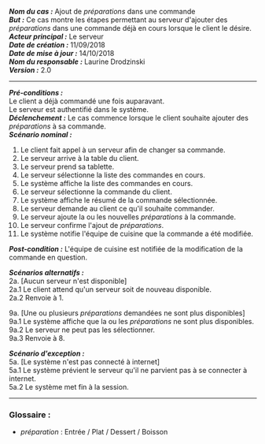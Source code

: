 ***Nom du cas :*** Ajout de *préparations* dans une commande  
***But :*** Ce cas montre les étapes permettant au serveur d'ajouter des *préparations* dans une commande déjà en cours lorsque le client le désire.  
***Acteur principal :*** Le serveur    
***Date de création :*** 11/09/2018  
***Date de mise à jour :*** 14/10/2018  
***Nom du responsable :*** Laurine Drodzinski   
***Version :*** 2.0

---

***Pré-conditions :***  
Le client a déjà commandé une fois auparavant.  
Le serveur est authentifié dans le système.  
***Déclenchement :*** Le cas commence lorsque le client souhaite ajouter des *préparations* à sa commande.   
***Scénario nominal :***  
1. Le client fait appel à un serveur afin de changer sa commande.  
2. Le serveur arrive à la table du client.  
3. Le serveur prend sa tablette.  
4. Le serveur sélectionne la liste des commandes en cours.  
5. Le système affiche la liste des commandes en cours.  
6. Le serveur sélectionne la commande du client.  
7. Le système affiche le résumé de la commande sélectionnée.  
8. Le serveur demande au client ce qu'il souhaite commander.
9. Le serveur ajoute la ou les nouvelles *préparations* à la commande.  
10. Le serveur confirme l'ajout de *préparations*.  
11. Le système notifie l'équipe de cuisine que la commande a été modifiée.  
  
***Post-condition :*** L'équipe de cuisine est notifiée de la modification de la commande en question.  
  
***Scénarios alternatifs :***  
2a. [Aucun serveur n'est disponible]  
    2a.1 Le client attend qu'un serveur soit de nouveau disponible.  
    2a.2 Renvoie à 1.  
  
9a. [Une ou plusieurs *préparations* demandées ne sont plus disponibles]  
    9a.1 Le système affiche que la ou les *préparations* ne sont plus disponibles.  
    9a.2 Le serveur ne peut pas les sélectionner.  
    9a.3 Renvoie à 8.  
   
***Scénario d'exception :***  
5a. [Le système n'est pas connecté à internet]  
    5a.1 Le système prévient le serveur qu'il ne parvient pas à se connecter à internet.  
    5a.2 Le système met fin à la session.  
    
---

### Glossaire :

- *préparation* : Entrée / Plat / Dessert / Boisson
